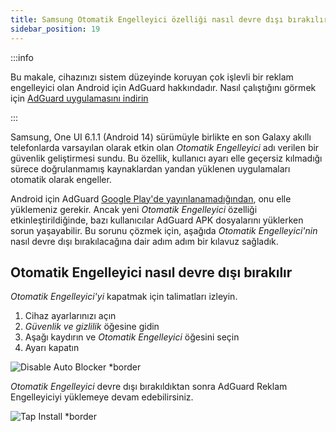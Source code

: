 ```yaml
---
title: Samsung Otomatik Engelleyici özelliği nasıl devre dışı bırakılır
sidebar_position: 19
---
```


:::info

Bu makale, cihazınızı sistem düzeyinde koruyan çok işlevli bir reklam engelleyici olan Android için AdGuard hakkındadır. Nasıl çalıştığını görmek için [AdGuard uygulamasını indirin](https://agrd.io/download-kb-adblock)

:::

Samsung, One UI 6.1.1 (Android 14) sürümüyle birlikte en son Galaxy akıllı telefonlarda varsayılan olarak etkin olan _Otomatik Engelleyici_ adı verilen bir güvenlik geliştirmesi sundu. Bu özellik, kullanıcı ayarı elle geçersiz kılmadığı sürece doğrulanmamış kaynaklardan yandan yüklenen uygulamaları otomatik olarak engeller.

Android için AdGuard [Google Play'de yayınlanamadığından](https://adguard.com/en/blog/adguard-google-play-removal.html), onu elle yüklemeniz gerekir. Ancak yeni _Otomatik Engelleyici_ özelliği etkinleştirildiğinde, bazı kullanıcılar AdGuard APK dosyalarını yüklerken sorun yaşayabilir. Bu sorunu çözmek için, aşağıda _Otomatik Engelleyici'nin_ nasıl devre dışı bırakılacağına dair adım adım bir kılavuz sağladık.

## Otomatik Engelleyici nasıl devre dışı bırakılır

_Otomatik Engelleyici'yi_ kapatmak için talimatları izleyin.

1. Cihaz ayarlarınızı açın
2. _Güvenlik ve gizlilik_ öğesine gidin
3. Aşağı kaydırın ve _Otomatik Engelleyici_ öğesini seçin
4. Ayarı kapatın

![Disable Auto Blocker \*border](https://cdn.adtidy.org/content/kb/ad_blocker/android/solving_problems/auto-blocker/auto_blocker_en.png)

_Otomatik Engelleyici_ devre dışı bırakıldıktan sonra AdGuard Reklam Engelleyiciyi yüklemeye devam edebilirsiniz.

![Tap Install \*border](https://cdn.adtidy.org/content/kb/ad_blocker/android/solving_problems/auto-blocker/install_en.png)
